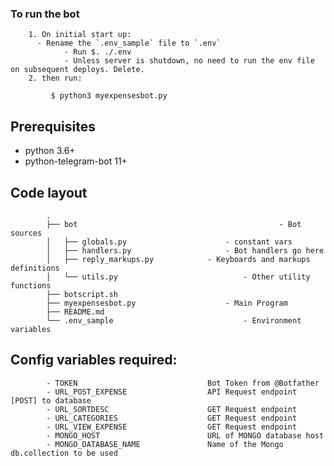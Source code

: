 ### To run the bot
				
		1. On initial start up:
	      - Rename the `.env_sample` file to `.env`
				- Run $. ./.env
				- Unless server is shutdown, no need to run the env file on subsequent deploys. Delete.
		2. then run:
		
		     $ python3 myexpensesbot.py

## Prerequisites

* python 3.6+
* python-telegram-bot 11+

## Code layout

			.
			├── bot												- Bot sources
			│   ├── globals.py						- constant vars
			│   ├── handlers.py						- Bot handlers go here
			│   ├── reply_markups.py			- Keyboards and markups definitions
			│   └── utils.py							- Other utility functions
			├── botscript.sh
			├── myexpensesbot.py					- Main Program
			├── README.md
			└── .env_sample								- Environment variables										

## Config variables required:

			- TOKEN								Bot Token from @Botfather
			- URL_POST_EXPENSE					API Request endpoint [POST] to database
			- URL_SORTDESC						GET Request endpoint		
			- URL_CATEGORIES					GET Request endpoint
			- URL_VIEW_EXPENSE					GET Request endpoint
			- MONGO_HOST						URL of MONGO database host
			- MONGO_DATABASE_NAME				Name of the Mongo db.collection to be used
